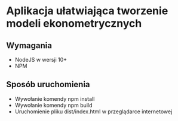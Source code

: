 # Aplikacja ułatwiająca tworzenie modeli ekonometrycznych

## Wymagania
*  NodeJS w wersji 10+
*  NPM

## Sposób uruchomienia
*  Wywołanie komendy npm install
*  Wywołanie komendy npm build
*  Uruchomienie pliku dist/index.html w przeglądarce internetowej
